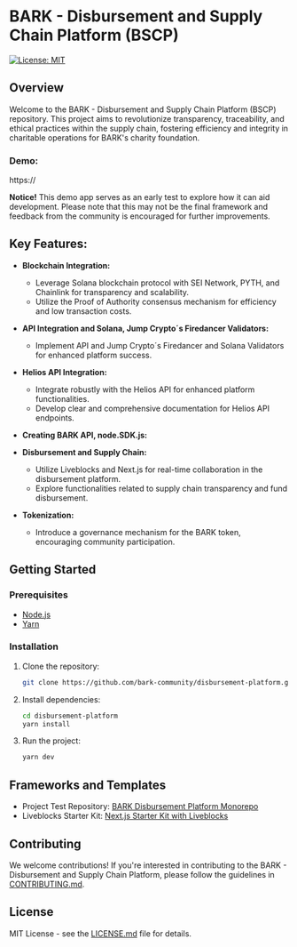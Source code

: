 # BARK - Disbursement and Supply Chain Platform (BSCP)

[![License: MIT](https://img.shields.io/badge/License-MIT-yellow.svg)](https://opensource.org/licenses/MIT)

## Overview

Welcome to the BARK - Disbursement and Supply Chain Platform (BSCP) repository. This project aims to revolutionize transparency, traceability, and ethical practices within the supply chain, fostering efficiency and integrity in charitable operations for BARK's charity foundation.

### Demo:

https://

**Notice!** This demo app serves as an early test to explore how it can aid development. Please note that this may not be the final framework and feedback from the community is encouraged for further improvements.

## Key Features:

- **Blockchain Integration:**
  - Leverage Solana blockchain protocol with SEI Network, PYTH, and Chainlink for transparency and scalability.
  - Utilize the Proof of Authority consensus mechanism for efficiency and low transaction costs.

- **API Integration and Solana, Jump Crypto´s Firedancer Validators:**
  - Implement API and Jump Crypto´s Firedancer and Solana Validators for enhanced platform success.

- **Helios API Integration:**
  - Integrate robustly with the Helios API for enhanced platform functionalities.
  - Develop clear and comprehensive documentation for Helios API endpoints.

- **Creating BARK API, node.SDK.js:**

- **Disbursement and Supply Chain:**
  - Utilize Liveblocks and Next.js for real-time collaboration in the disbursement platform.
  - Explore functionalities related to supply chain transparency and fund disbursement.

- **Tokenization:**
  - Introduce a governance mechanism for the BARK token, encouraging community participation.

## Getting Started

### Prerequisites

- [Node.js](https://nodejs.org/)
- [Yarn](https://yarnpkg.com/)

### Installation

1. Clone the repository:
   ```bash
   git clone https://github.com/bark-community/disbursement-platform.git // Need to change naming on Github!
   ```

2. Install dependencies:
   ```bash
   cd disbursement-platform
   yarn install
   ```

3. Run the project:
   ```bash
   yarn dev
   ```

## Frameworks and Templates

- Project Test Repository: [BARK Disbursement Platform Monorepo](https://github.com/bark-community/disbursement-platform-monorepo)
- Liveblocks Starter Kit: [Next.js Starter Kit with Liveblocks](https://nextjs-starter-kit.liveblocks.app/)

## Contributing

We welcome contributions! If you're interested in contributing to the BARK - Disbursement and Supply Chain Platform, please follow the guidelines in [CONTRIBUTING.md](CONTRIBUTING.md).

## License

MIT License - see the [LICENSE.md](LICENSE.md) file for details.
